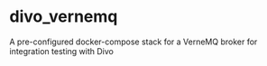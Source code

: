 # divo_vernemq
A pre-configured docker-compose stack for a VerneMQ broker for integration testing with Divo

